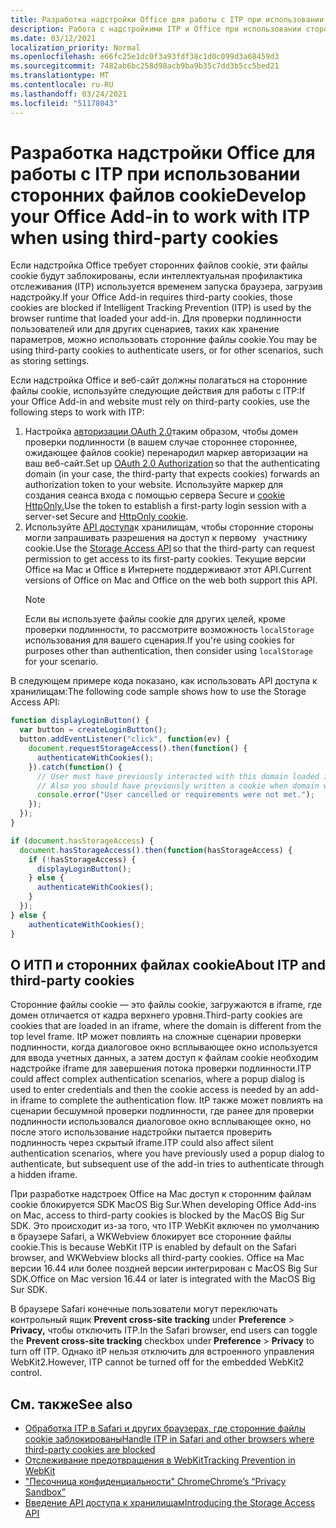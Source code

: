 ```yaml
---
title: Разработка надстройки Office для работы с ITP при использовании сторонних файлов cookie
description: Работа с надстройкими ITP и Office при использовании сторонних файлов cookie
ms.date: 03/12/2021
localization_priority: Normal
ms.openlocfilehash: e66fc25e1dc0f3a93fdf38c1d0c099d3a68459d3
ms.sourcegitcommit: 7482ab6bc258d98acb9ba9b35c7dd3b5cc5bed21
ms.translationtype: MT
ms.contentlocale: ru-RU
ms.lasthandoff: 03/24/2021
ms.locfileid: "51178043"
---
```

# <a name="develop-your-office-add-in-to-work-with-itp-when-using-third-party-cookies"></a><span data-ttu-id="80cf6-103">Разработка надстройки Office для работы с ITP при использовании сторонних файлов cookie</span><span class="sxs-lookup"><span data-stu-id="80cf6-103">Develop your Office Add-in to work with ITP when using third-party cookies</span></span>

<span data-ttu-id="80cf6-104">Если надстройка Office требует сторонних файлов cookie, эти файлы cookie будут заблокированы, если интеллектуальная профилактика отслеживания (ITP) используется временем запуска браузера, загрузив надстройку.</span><span class="sxs-lookup"><span data-stu-id="80cf6-104">If your Office Add-in requires third-party cookies, those cookies are blocked if Intelligent Tracking Prevention (ITP) is used by the browser runtime that loaded your add-in.</span></span> <span data-ttu-id="80cf6-105">Для проверки подлинности пользователей или для других сценариев, таких как хранение параметров, можно использовать сторонние файлы cookie.</span><span class="sxs-lookup"><span data-stu-id="80cf6-105">You may be using third-party cookies to authenticate users, or for other scenarios, such as storing settings.</span></span>

<span data-ttu-id="80cf6-106">Если надстройка Office и веб-сайт должны полагаться на сторонние файлы cookie, используйте следующие действия для работы с ITP:</span><span class="sxs-lookup"><span data-stu-id="80cf6-106">If your Office Add-in and website must rely on third-party cookies, use the following steps to work with ITP:</span></span>

1. <span data-ttu-id="80cf6-107">Настройка [авторизации OAuth 2.0](https://tools.ietf.org/html/rfc6749)таким образом, чтобы домен проверки подлинности (в вашем случае стороннее стороннее, ожидающее файлов cookie) перенародил маркер авторизации на   ваш веб-сайт.</span><span class="sxs-lookup"><span data-stu-id="80cf6-107">Set up [OAuth 2.0 Authorization](https://tools.ietf.org/html/rfc6749) so that the authenticating domain (in your case, the third-party that expects cookies) forwards an authorization token to your website.</span></span> <span data-ttu-id="80cf6-108">Используйте маркер для создания сеанса входа с помощью сервера Secure и [cookie HttpOnly.](https://developer.mozilla.org/en-US/docs/Web/HTTP/Cookies#Secure_and_HttpOnly_cookies)</span><span class="sxs-lookup"><span data-stu-id="80cf6-108">Use the token to establish a first-party login session with a server-set Secure and [HttpOnly cookie](https://developer.mozilla.org/en-US/docs/Web/HTTP/Cookies#Secure_and_HttpOnly_cookies).</span></span>
2. <span data-ttu-id="80cf6-109">Используйте [API доступа](https://webkit.org/blog/8124/introducing-storage-access-api/)к хранилищам, чтобы сторонние стороны могли запрашивать разрешения на доступ к первому   участнику cookie.</span><span class="sxs-lookup"><span data-stu-id="80cf6-109">Use the [Storage Access API](https://webkit.org/blog/8124/introducing-storage-access-api/) so that the third-party can request permission to get access to its first-party cookies.</span></span> <span data-ttu-id="80cf6-110">Текущие версии Office на Mac и Office в Интернете поддерживают этот API.</span><span class="sxs-lookup"><span data-stu-id="80cf6-110">Current versions of Office on Mac and Office on the web both support this API.</span></span>
    > [!NOTE]
    > <span data-ttu-id="80cf6-111">Если вы используете файлы cookie для других целей, кроме проверки подлинности, то рассмотрите возможность `localStorage` использования для вашего сценария.</span><span class="sxs-lookup"><span data-stu-id="80cf6-111">If you're using cookies for purposes other than authentication, then consider using `localStorage` for your scenario.</span></span>

<span data-ttu-id="80cf6-112">В следующем примере кода показано, как использовать API доступа к хранилищам:</span><span class="sxs-lookup"><span data-stu-id="80cf6-112">The following code sample shows how to use the Storage Access API:</span></span>

```javascript
function displayLoginButton() {
  var button = createLoginButton();
  button.addEventListener("click", function(ev) {
    document.requestStorageAccess().then(function() {
      authenticateWithCookies(); 
    }).catch(function() {
      // User must have previously interacted with this domain loaded in a top frame
      // Also you should have previously written a cookie when domain was loaded in the top frame
      console.error("User cancelled or requirements were not met.");
    });
  });
}

if (document.hasStorageAccess) { 
  document.hasStorageAccess().then(function(hasStorageAccess) { 
    if (!hasStorageAccess) { 
      displayLoginButton(); 
    } else { 
      authenticateWithCookies(); 
    } 
  }); 
} else { 
    authenticateWithCookies(); 
} 
```

## <a name="about-itp-and-third-party-cookies"></a><span data-ttu-id="80cf6-113">О ИТП и сторонних файлах cookie</span><span class="sxs-lookup"><span data-stu-id="80cf6-113">About ITP and third-party cookies</span></span>

<span data-ttu-id="80cf6-114">Сторонние файлы cookie — это файлы cookie, загружаются в iframe, где домен отличается от кадра верхнего уровня.</span><span class="sxs-lookup"><span data-stu-id="80cf6-114">Third-party cookies are cookies that are loaded in an iframe, where the domain is different from the top level frame.</span></span> <span data-ttu-id="80cf6-115">ItP может повлиять на сложные сценарии проверки подлинности, когда диалоговое окно всплывающее окно используется для ввода учетных данных, а затем доступ к файлам cookie необходим надстройке iframe для завершения потока проверки подлинности.</span><span class="sxs-lookup"><span data-stu-id="80cf6-115">ITP could affect complex authentication scenarios, where a popup dialog is used to enter credentials and then the cookie access is needed by an add-in iframe to complete the authentication flow.</span></span> <span data-ttu-id="80cf6-116">ItP также может повлиять на сценарии бесшумной проверки подлинности, где ранее для проверки подлинности использовался диалоговое окно всплывающее окно, но после этого использование надстройки пытается проверить подлинность через скрытый iframe.</span><span class="sxs-lookup"><span data-stu-id="80cf6-116">ITP could also affect silent authentication scenarios, where you have previously used a popup dialog to authenticate, but subsequent use of the add-in tries to authenticate through a hidden iframe.</span></span>

<span data-ttu-id="80cf6-117">При разработке надстроек Office на Mac доступ к сторонним файлам cookie блокируется SDK MacOS Big Sur.</span><span class="sxs-lookup"><span data-stu-id="80cf6-117">When developing Office Add-ins on Mac, access to third-party cookies is blocked by the MacOS Big Sur SDK.</span></span> <span data-ttu-id="80cf6-118">Это происходит из-за того, что ITP WebKit включен по умолчанию в браузере Safari, а WKWebview блокирует все сторонние файлы cookie.</span><span class="sxs-lookup"><span data-stu-id="80cf6-118">This is because WebKit ITP is enabled by default on the Safari browser, and WKWebview blocks all third-party cookies.</span></span> <span data-ttu-id="80cf6-119">Office на Mac версии 16.44 или более поздней версии интегрирован с MacOS Big Sur SDK.</span><span class="sxs-lookup"><span data-stu-id="80cf6-119">Office on Mac version 16.44 or later is integrated with the MacOS Big Sur SDK.</span></span>

<span data-ttu-id="80cf6-120">В браузере Safari конечные пользователи могут переключать контрольный ящик **Prevent cross-site tracking** under **Preference**  >  **Privacy,** чтобы отключить ITP.</span><span class="sxs-lookup"><span data-stu-id="80cf6-120">In the Safari browser, end users can toggle the **Prevent cross-site tracking** checkbox under **Preference** > **Privacy** to turn off ITP.</span></span> <span data-ttu-id="80cf6-121">Однако itP нельзя отключить для встроенного управления WebKit2.</span><span class="sxs-lookup"><span data-stu-id="80cf6-121">However, ITP cannot be turned off for the embedded WebKit2 control.</span></span>

## <a name="see-also"></a><span data-ttu-id="80cf6-122">См. также</span><span class="sxs-lookup"><span data-stu-id="80cf6-122">See also</span></span>

- [<span data-ttu-id="80cf6-123">Обработка ITP в Safari и других браузерах, где сторонние файлы cookie заблокированы</span><span class="sxs-lookup"><span data-stu-id="80cf6-123">Handle ITP in Safari and other browsers where third-party cookies are blocked</span></span>](/azure/active-directory/develop/reference-third-party-cookies-spas)
- [<span data-ttu-id="80cf6-124">Отслеживание предотвращения в WebKit</span><span class="sxs-lookup"><span data-stu-id="80cf6-124">Tracking Prevention in WebKit</span></span>](https://webkit.org/tracking-prevention/)
- [<span data-ttu-id="80cf6-125">"Песочница конфиденциальности" Chrome</span><span class="sxs-lookup"><span data-stu-id="80cf6-125">Chrome’s “Privacy Sandbox”</span></span>](https://blog.chromium.org/2020/01/building-more-private-web-path-towards.html)
- [<span data-ttu-id="80cf6-126">Введение API доступа к хранилищам</span><span class="sxs-lookup"><span data-stu-id="80cf6-126">Introducing the Storage Access API</span></span>](https://blogs.windows.com/msedgedev/2020/07/08/introducing-storage-access-api/)